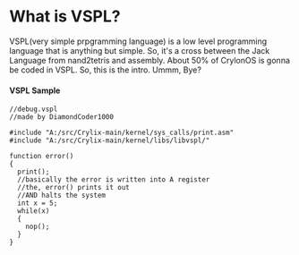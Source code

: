 # What is VSPL?
VSPL(very simple prpgramming language) is a low level programming language that is anything but simple. So, it's a cross between the 
Jack Language from nand2tetris and assembly. About 50% of CrylonOS is gonna be coded in VSPL. So, this is the intro. Ummm, Bye?

#### VSPL Sample

```
//debug.vspl
//made by DiamondCoder1000

#include "A:/src/Crylix-main/kernel/sys_calls/print.asm"
#include "A:/src/Crylix-main/kernel/libs/libvspl/"

function error()
{
  print();
  //basically the error is written into A register
  //the, error() prints it out
  //AND halts the system
  int x = 5;
  while(x)
  {
    nop();
  }
}
```
